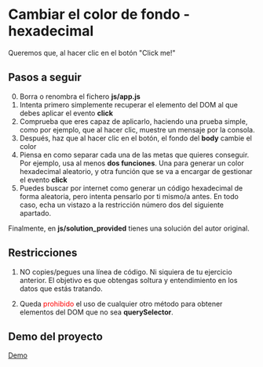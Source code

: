 # Cambiar el color de fondo -  hexadecimal
Queremos que, al hacer clic en el botón "Click me!" 

## Pasos a seguir

0. Borra o renombra el fichero __js/app.js__
1. Intenta primero simplemente recuperar el elemento del DOM al que debes aplicar el evento __click__
2. Comprueba que eres capaz de aplicarlo, haciendo una prueba simple, como por ejemplo, que al hacer clic, muestre un mensaje por la consola.
3. Después, haz que al hacer clic en el botón, el fondo del __body__ cambie el color 
4. Piensa en como separar cada una de las metas que quieres conseguir. Por ejemplo, usa al menos **dos funciones**. Una para generar un color hexadecimal aleatorio, y otra función que se va a encargar de gestionar el evento __click__
5. Puedes buscar por internet como generar un código hexadecimal de forma aleatoria, pero intenta pensarlo por ti mismo/a antes. En todo caso, echa un vistazo a la restricción número dos del siguiente apartado.

Finalmente, en __js/solution_provided__ tienes una solución del autor original.

## Restricciones

1. NO copies/pegues una línea de código. Ni siquiera de tu ejercicio anterior. El objetivo es que obtengas soltura y entendimiento en los datos que estás tratando.

2. Queda <span style="color: red;">prohibido</span> el uso de cualquier otro método para obtener elementos del DOM que no sea **querySelector**. 

## Demo del proyecto

[Demo](https://js-beginners.github.io/hex-color-background-changer/)